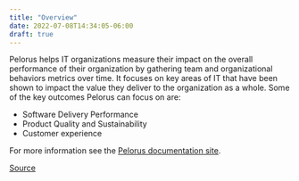 ```yaml
---
title: "Overview"
date: 2022-07-08T14:34:05-06:00
draft: true
---
```

Pelorus helps IT organizations measure their impact on the overall performance of their organization by gathering team and organizational behaviors metrics over time. It focuses on key areas of IT that have been shown to impact the value they deliver to the organization as a whole. Some of the key outcomes Pelorus can focus on are:

* Software Delivery Performance
* Product Quality and Sustainability
* Customer experience

For more information see the [Pelorus documentation site](https://pelorus.readthedocs.io/en/latest/).

[Source](https://github.com/konveyor/konveyor.github.io/blob/main/content/Pelorus/overview.md)
